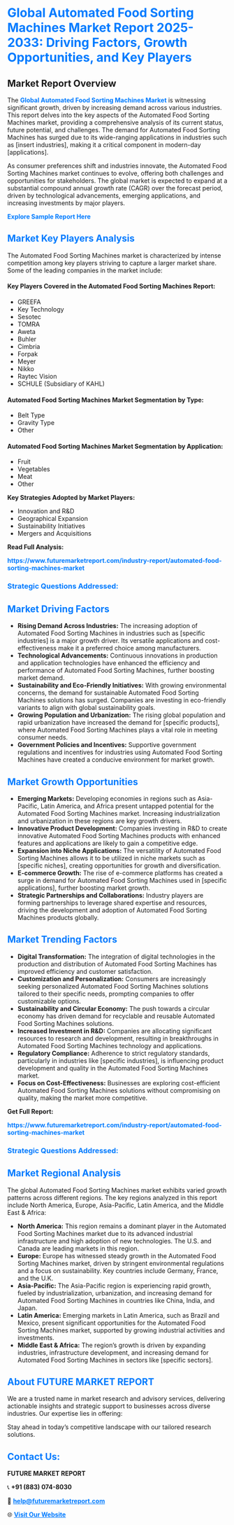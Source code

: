 <h1 style="color: #007BFF;">Global Automated Food Sorting Machines Market Report 2025-2033: Driving Factors, Growth Opportunities, and Key Players</h1>

<section id="overview">
<h2>Market Report Overview</h2>
<p>The <a href="https://www.futuremarketreport.com/industry-report/automated-food-sorting-machines-market" style="color: #007BFF; text-decoration: none;"><strong>Global Automated Food Sorting Machines Market</strong></a> is witnessing significant growth, driven by increasing demand across various industries. This report delves into the key aspects of the Automated Food Sorting Machines market, providing a comprehensive analysis of its current status, future potential, and challenges. The demand for Automated Food Sorting Machines has surged due to its wide-ranging applications in industries such as [insert industries], making it a critical component in modern-day [applications].</p>
<p>As consumer preferences shift and industries innovate, the Automated Food Sorting Machines market continues to evolve, offering both challenges and opportunities for stakeholders. The global market is expected to expand at a substantial compound annual growth rate (CAGR) over the forecast period, driven by technological advancements, emerging applications, and increasing investments by major players.</p>
</section>

<section id="overview">
<p><a href="https://www.futuremarketreport.com/request-sample/reportId=85371" style="color: #007BFF; text-decoration: none;"><strong>Explore Sample Report Here</strong></a></p>
</section>

<section id="key-players">
<h2 style="color: #007BFF;">Market Key Players Analysis</h2>
<p>The Automated Food Sorting Machines market is characterized by intense competition among key players striving to capture a larger market share. Some of the leading companies in the market include:</p>
<h4>Key Players Covered in the Automated Food Sorting Machines Report:</h4>
<ul><li>GREEFA</li><li>Key Technology</li><li>Sesotec</li><li>TOMRA</li><li>Aweta</li><li>Buhler</li><li>Cimbria</li><li>Forpak</li><li>Meyer</li><li>Nikko</li><li>Raytec Vision</li><li>SCHULE (Subsidiary of KAHL)</li></ul>
<h4>Automated Food Sorting Machines Market Segmentation by Type:</h4>
<ul><li>Belt Type</li><li>Gravity Type</li><li>Other</li></ul>

<h4>Automated Food Sorting Machines Market Segmentation by Application:</h4>
<ul><li>Fruit</li><li>Vegetables</li><li>Meat</li><li>Other</li></ul>
<p><strong>Key Strategies Adopted by Market Players:</strong></p>
<ul>
<li>Innovation and R&D</li>
<li>Geographical Expansion</li>
<li>Sustainability Initiatives</li>
<li>Mergers and Acquisitions</li>
</ul>
</section>

<section>
<p><strong>Read Full Analysis: </strong></p><a href="https://www.futuremarketreport.com/industry-report/automated-food-sorting-machines-market" style="color: #007BFF; text-decoration: none;"><strong>https://www.futuremarketreport.com/industry-report/automated-food-sorting-machines-market</strong></a>
<h3 style="color: #007BFF;">Strategic Questions Addressed:</h3>
</section>

<section id="driving-factors">
<h2 style="color: #007BFF;">Market Driving Factors</h2>
<ul>
<li><strong>Rising Demand Across Industries:</strong> The increasing adoption of Automated Food Sorting Machines in industries such as [specific industries] is a major growth driver. Its versatile applications and cost-effectiveness make it a preferred choice among manufacturers.</li>
<li><strong>Technological Advancements:</strong> Continuous innovations in production and application technologies have enhanced the efficiency and performance of Automated Food Sorting Machines, further boosting market demand.</li>
<li><strong>Sustainability and Eco-Friendly Initiatives:</strong> With growing environmental concerns, the demand for sustainable Automated Food Sorting Machines solutions has surged. Companies are investing in eco-friendly variants to align with global sustainability goals.</li>
<li><strong>Growing Population and Urbanization:</strong> The rising global population and rapid urbanization have increased the demand for [specific products], where Automated Food Sorting Machines plays a vital role in meeting consumer needs.</li>
<li><strong>Government Policies and Incentives:</strong> Supportive government regulations and incentives for industries using Automated Food Sorting Machines have created a conducive environment for market growth.</li>
</ul>
</section>

<section id="growth-opportunities">
<h2 style="color: #007BFF;">Market Growth Opportunities</h2>
<ul>
<li><strong>Emerging Markets:</strong> Developing economies in regions such as Asia-Pacific, Latin America, and Africa present untapped potential for the Automated Food Sorting Machines market. Increasing industrialization and urbanization in these regions are key growth drivers.</li>
<li><strong>Innovative Product Development:</strong> Companies investing in R&D to create innovative Automated Food Sorting Machines products with enhanced features and applications are likely to gain a competitive edge.</li>
<li><strong>Expansion into Niche Applications:</strong> The versatility of Automated Food Sorting Machines allows it to be utilized in niche markets such as [specific niches], creating opportunities for growth and diversification.</li>
<li><strong>E-commerce Growth:</strong> The rise of e-commerce platforms has created a surge in demand for Automated Food Sorting Machines used in [specific applications], further boosting market growth.</li>
<li><strong>Strategic Partnerships and Collaborations:</strong> Industry players are forming partnerships to leverage shared expertise and resources, driving the development and adoption of Automated Food Sorting Machines products globally.</li>
</ul>
</section>

<section id="trending-factors">
<h2 style="color: #007BFF;">Market Trending Factors</h2>
<ul>
<li><strong>Digital Transformation:</strong> The integration of digital technologies in the production and distribution of Automated Food Sorting Machines has improved efficiency and customer satisfaction.</li>
<li><strong>Customization and Personalization:</strong> Consumers are increasingly seeking personalized Automated Food Sorting Machines solutions tailored to their specific needs, prompting companies to offer customizable options.</li>
<li><strong>Sustainability and Circular Economy:</strong> The push towards a circular economy has driven demand for recyclable and reusable Automated Food Sorting Machines solutions.</li>
<li><strong>Increased Investment in R&D:</strong> Companies are allocating significant resources to research and development, resulting in breakthroughs in Automated Food Sorting Machines technology and applications.</li>
<li><strong>Regulatory Compliance:</strong> Adherence to strict regulatory standards, particularly in industries like [specific industries], is influencing product development and quality in the Automated Food Sorting Machines market.</li>
<li><strong>Focus on Cost-Effectiveness:</strong> Businesses are exploring cost-efficient Automated Food Sorting Machines solutions without compromising on quality, making the market more competitive.</li>
</ul>
</section>

<section>
<p><strong>Get Full Report: </strong></p><a href="https://www.futuremarketreport.com/industry-report/automated-food-sorting-machines-market" style="color: #007BFF; text-decoration: none;"><strong>https://www.futuremarketreport.com/industry-report/automated-food-sorting-machines-market</strong></a>
<h3 style="color: #007BFF;">Strategic Questions Addressed:</h3>
</section>


<section id="regional-analysis">
<h2 style="color: #007BFF;">Market Regional Analysis</h2>
<p>The global Automated Food Sorting Machines market exhibits varied growth patterns across different regions. The key regions analyzed in this report include North America, Europe, Asia-Pacific, Latin America, and the Middle East & Africa:</p>
<ul>
<li><strong>North America:</strong> This region remains a dominant player in the Automated Food Sorting Machines market due to its advanced industrial infrastructure and high adoption of new technologies. The U.S. and Canada are leading markets in this region.</li>
<li><strong>Europe:</strong> Europe has witnessed steady growth in the Automated Food Sorting Machines market, driven by stringent environmental regulations and a focus on sustainability. Key countries include Germany, France, and the U.K.</li>
<li><strong>Asia-Pacific:</strong> The Asia-Pacific region is experiencing rapid growth, fueled by industrialization, urbanization, and increasing demand for Automated Food Sorting Machines in countries like China, India, and Japan.</li>
<li><strong>Latin America:</strong> Emerging markets in Latin America, such as Brazil and Mexico, present significant opportunities for the Automated Food Sorting Machines market, supported by growing industrial activities and investments.</li>
<li><strong>Middle East & Africa:</strong> The region’s growth is driven by expanding industries, infrastructure development, and increasing demand for Automated Food Sorting Machines in sectors like [specific sectors].</li>
</ul>
</section>

<footer>
<h2 style="color: #007BFF;">About FUTURE MARKET REPORT</h2>
<p>We are a trusted name in market research and advisory services, delivering actionable insights and strategic support to businesses across diverse industries. Our expertise lies in offering:</p>

<p>Stay ahead in today’s competitive landscape with our tailored research solutions.</p>

<h2 style="color: #007BFF;">Contact Us:</h2>
<p><strong>FUTURE MARKET REPORT</strong></p>
<p>📞 <strong>+91 (883) 074-8030</strong></p>
<p>📧 <strong><a href="mailto:help@futuremarketreport.com" style="color: #007BFF;">help@futuremarketreport.com</a></strong></p>
<p>🌐 <strong><a href="https://www.futuremarketreport.com/" style="color: #007BFF;">Visit Our Website</a></strong></p>
</footer>
